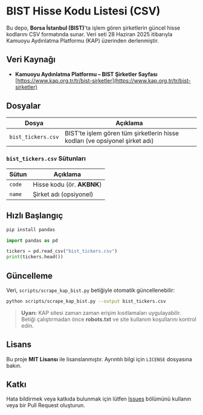 # BIST Hisse Kodu Listesi (CSV)

Bu depo, **Borsa İstanbul (BIST)**'ta işlem gören şirketlerin güncel hisse kodlarını CSV formatında sunar. Veri seti 28 Haziran 2025 itibarıyla Kamuoyu Aydınlatma Platformu (KAP) üzerinden derlenmiştir.

## Veri Kaynağı

* **Kamuoyu Aydınlatma Platformu – BIST Şirketler Sayfası**
  [https://www.kap.org.tr/tr/bist-sirketler](https://www.kap.org.tr/tr/bist-sirketler)

## Dosyalar

| Dosya              | Açıklama                                                                    |
| ------------------ | --------------------------------------------------------------------------- |
| `bist_tickers.csv` | BIST’te işlem gören tüm şirketlerin hisse kodları (ve opsiyonel şirket adı) |

### `bist_tickers.csv` Sütunları

| Sütun  | Açıklama                   |
| ------ | -------------------------- |
| `code` | Hisse kodu (ör. **AKBNK**) |
| `name` | Şirket adı (opsiyonel)     |

## Hızlı Başlangıç

```bash
pip install pandas
```

```python
import pandas as pd

tickers = pd.read_csv("bist_tickers.csv")
print(tickers.head())
```

## Güncelleme

Veri, `scripts/scrape_kap_bist.py` betiğiyle otomatik güncellenebilir:

```bash
python scripts/scrape_kap_bist.py --output bist_tickers.csv
```

> **Uyarı:** KAP sitesi zaman zaman erişim kısıtlamaları uygulayabilir. Betiği çalıştırmadan önce **robots.txt** ve site kullanım koşullarını kontrol edin.

## Lisans

Bu proje **MIT Lisansı** ile lisanslanmıştır. Ayrıntılı bilgi için `LICENSE` dosyasına bakın.

## Katkı

Hata bildirmek veya katkıda bulunmak için lütfen [Issues](../../issues) bölümünü kullanın veya bir Pull Request oluşturun.

